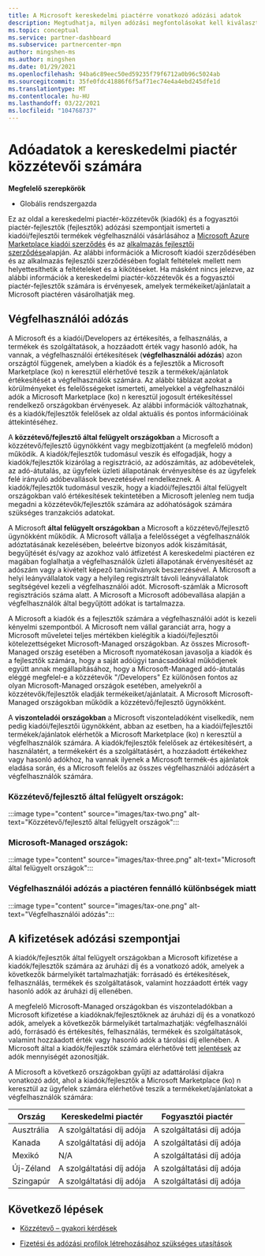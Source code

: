 ```yaml
---
title: A Microsoft kereskedelmi piactérre vonatkozó adózási adatok
description: Megtudhatja, milyen adózási megfontolásokat kell kiválasztania az árak kiválasztásával, a kifizetés következményeivel, valamint az Ön országa/régiói számára fizetendő adózás
ms.topic: conceptual
ms.service: partner-dashboard
ms.subservice: partnercenter-mpn
author: mingshen-ms
ms.author: mingshen
ms.date: 01/29/2021
ms.openlocfilehash: 94ba6c89eec50ed59235f79f6712a0b96c5024ab
ms.sourcegitcommit: 35fe0fdc41886f6f5af71ec74e4a4ebd245dfe1d
ms.translationtype: MT
ms.contentlocale: hu-HU
ms.lasthandoff: 03/22/2021
ms.locfileid: "104768737"
---
```

# <a name="tax-details-for-commercial-marketplace-publishers"></a>Adóadatok a kereskedelmi piactér közzétevői számára

**Megfelelő szerepkörök**

- Globális rendszergazda

Ez az oldal a kereskedelmi piactér-közzétevők (kiadók) és a fogyasztói piactér-fejlesztők (fejlesztők) adózási szempontjait ismerteti a kiadói/fejlesztői termékek végfelhasználói vásárlásához a [Microsoft Azure Marketplace kiadói szerződés](https://go.microsoft.com/fwlink/p/?LinkID=699560) és az [alkalmazás fejlesztői szerződése](https://query.prod.cms.rt.microsoft.com/cms/api/am/binary/RE4o4bH)alapján. Az alábbi információk a Microsoft kiadói szerződésében és az alkalmazás fejlesztői szerződésében foglalt feltételek mellett nem helyettesíthetik a feltételeket és a kikötéseket. Ha másként nincs jelezve, az alábbi információk a kereskedelmi piactér-közzétevők és a fogyasztói piactér-fejlesztők számára is érvényesek, amelyek termékeiket/ajánlatait a Microsoft piactéren vásárolhatják meg. 

## <a name="end-customer-taxation"></a>Végfelhasználói adózás

A Microsoft és a kiadói/Developers az értékesítés, a felhasználás, a termékek és szolgáltatások, a hozzáadott érték vagy hasonló adók, ha vannak, a végfelhasználói értékesítések (**végfelhasználói adózás**) azon országtól függenek, amelyben a kiadók és a fejlesztők a Microsoft Marketplace (ko) n keresztül elérhetővé teszik a termékek/ajánlatok értékesítését a végfelhasználók számára. Az alábbi táblázat azokat a körülményeket és felelősségeket ismerteti, amelyekkel a végfelhasználói adók a Microsoft Marketplace (ko) n keresztül jogosult értékesítéssel rendelkező országokban érvényesek. Az alábbi információk változhatnak, és a kiadók/fejlesztők felelősek az oldal aktuális és pontos információinak áttekintéséhez.

A **közzétevő/fejlesztő által felügyelt országokban** a Microsoft a közzétevő/fejlesztő ügynökként vagy megbízottjaként (a megfelelő módon) működik. A kiadók/fejlesztők tudomásul veszik és elfogadják, hogy a kiadók/fejlesztők kizárólag a regisztráció, az adószámítás, az adóbevételek, az adó-átutalás, az ügyfelek üzleti állapotának érvényesítése és az ügyfelek felé irányuló adóbevallások bevezetésével rendelkeznek. A kiadók/fejlesztők tudomásul veszik, hogy a kiadói/fejlesztői által felügyelt országokban való értékesítések tekintetében a Microsoft jelenleg nem tudja megadni a közzétevők/fejlesztők számára az adóhatóságok számára szükséges tranzakciós adatokat. 

A Microsoft **által felügyelt országokban** a Microsoft a közzétevő/fejlesztő ügynökként működik. A Microsoft vállalja a felelősséget a végfelhasználók adóztatásának kezelésében, beleértve bizonyos adók kiszámítását, begyűjtését és/vagy az azokhoz való átfizetést A kereskedelmi piactéren ez magában foglalhatja a végfelhasználók üzleti állapotának érvényesítését az adószám vagy a kivételt képező tanúsítványok beszerzésével. A Microsoft a helyi leányvállalatok vagy a helyileg regisztrált távoli leányvállalatok segítségével kezeli a végfelhasználói adót. Microsoft-számlák a Microsoft regisztrációs száma alatt. A Microsoft a Microsoft adóbevallása alapján a végfelhasználók által begyűjtött adókat is tartalmazza.

A Microsoft a kiadók és a fejlesztők számára a végfelhasználói adót is kezeli kényelmi szempontból. A Microsoft nem vállal garanciát arra, hogy a Microsoft műveletei teljes mértékben kielégítik a kiadói/fejlesztői kötelezettségeket Microsoft-Managed országokban. Az összes Microsoft-Managed ország esetében a Microsoft nyomatékosan javasolja a kiadók és a fejlesztők számára, hogy a saját adóügyi tanácsadókkal működjenek együtt annak megállapításához, hogy a Microsoft-Managed adó-átutalás eléggé megfelel-e a közzétevők "/Developers" Ez különösen fontos az olyan Microsoft-Managed országok esetében, amelyekről a közzétevők/fejlesztők eladják termékeiket/ajánlatait. A Microsoft Microsoft-Managed országokban működik a közzétevő/fejlesztő ügynökként.

A **viszonteladói országokban** a Microsoft viszonteladóként viselkedik, nem pedig kiadói/fejlesztői ügynökként, abban az esetben, ha a kiadói/fejlesztői termékek/ajánlatok elérhetők a Microsoft Marketplace (ko) n keresztül a végfelhasználók számára. A kiadók/fejlesztők felelősek az értékesítésért, a használatért, a termékekért és a szolgáltatásért, a hozzáadott értékekhez vagy hasonló adókhoz, ha vannak ilyenek a Microsoft termék-és ajánlatok eladása során, és a Microsoft felelős az összes végfelhasználói adózásért a végfelhasználók számára.


### <a name="publisherdeveloper-managed-countries"></a>Közzétevő/fejlesztő által felügyelt országok: 

:::image type="content" source="images/tax-two.png" alt-text="Közzétevő/fejlesztő által felügyelt országok":::

### <a name="microsoft-managed-countries"></a>Microsoft-Managed országok:

:::image type="content" source="images/tax-three.png" alt-text="Microsoft által felügyelt országok":::

### <a name="end-customer-taxation-with-differences-in-marketplace"></a>Végfelhasználói adózás a piactéren fennálló különbségek miatt

:::image type="content" source="images/tax-one.png" alt-text="Végfelhasználói adózás":::

## <a name="tax-considerations-on-payouts"></a>A kifizetések adózási szempontjai

A kiadók/fejlesztők által felügyelt országokban a Microsoft kifizetése a kiadók/fejlesztők számára az áruházi díj és a vonatkozó adók, amelyek a következők bármelyikét tartalmazhatják: forrásadó és értékesítések, felhasználás, termékek és szolgáltatások, valamint hozzáadott érték vagy hasonló adók az áruházi díj ellenében.

A megfelelő Microsoft-Managed országokban és viszonteladókban a Microsoft kifizetése a kiadóknak/fejlesztőknek az áruházi díj és a vonatkozó adók, amelyek a következők bármelyikét tartalmazhatják: végfelhasználói adó, forrásadó és értékesítés, felhasználás, termékek és szolgáltatások, valamint hozzáadott érték vagy hasonló adók a tárolási díj ellenében. A Microsoft által a kiadók/fejlesztők számára elérhetővé tett [jelentések](payout-statement.md) az adók mennyiségét azonosítják. 

A Microsoft a következő országokban gyűjti az adattárolási díjakra vonatkozó adót, ahol a kiadók/fejlesztők a Microsoft Marketplace (ko) n keresztül az ügyfelek számára elérhetővé teszik a termékeket/ajánlatokat a végfelhasználók számára:

|**Ország**|**Kereskedelmi piactér**|**Fogyasztói piactér**|
|----------------|-----------------------------|-----------------------|
|Ausztrália|A szolgáltatási díj adója|A szolgáltatási díj adója|
|Kanada|A szolgáltatási díj adója|A szolgáltatási díj adója|
|Mexikó|N/A|A szolgáltatási díj adója|
|Új-Zéland|A szolgáltatási díj adója|A szolgáltatási díj adója|
|Szingapúr|A szolgáltatási díj adója|A szolgáltatási díj adója|


## <a name="next-steps"></a>Következő lépések

- [Közzétevő – gyakori kérdések](/azure/marketplace/marketplace-faq-publisher-guide) 

- [Fizetési és adózási profilok létrehozásához szükséges utasítások](./set-up-your-payout-account.md?context=%2fazure%2fmarketplace%2fcontext%2fcontext#create-a-payment-profile)